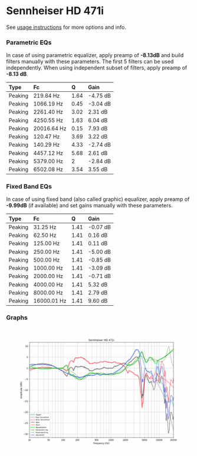 # Sennheiser HD 471i
See [usage instructions](https://github.com/jaakkopasanen/AutoEq#usage) for more options and info.

### Parametric EQs
In case of using parametric equalizer, apply preamp of **-8.13dB** and build filters manually
with these parameters. The first 5 filters can be used independently.
When using independent subset of filters, apply preamp of **-8.13 dB**.

| Type    | Fc          |    Q | Gain     |
|:--------|:------------|:-----|:---------|
| Peaking | 219.84 Hz   | 1.64 | -4.75 dB |
| Peaking | 1066.19 Hz  | 0.45 | -3.04 dB |
| Peaking | 2261.40 Hz  | 3.02 | 2.31 dB  |
| Peaking | 4250.55 Hz  | 1.63 | 6.04 dB  |
| Peaking | 20016.64 Hz | 0.15 | 7.93 dB  |
| Peaking | 120.47 Hz   | 3.69 | 3.22 dB  |
| Peaking | 140.29 Hz   | 4.33 | -2.74 dB |
| Peaking | 4457.12 Hz  | 5.68 | 2.61 dB  |
| Peaking | 5379.00 Hz  | 2    | -2.84 dB |
| Peaking | 6502.08 Hz  | 3.54 | 3.55 dB  |

### Fixed Band EQs
In case of using fixed band (also called graphic) equalizer, apply preamp of **-9.99dB**
(if available) and set gains manually with these parameters.

| Type    | Fc          |    Q | Gain     |
|:--------|:------------|:-----|:---------|
| Peaking | 31.25 Hz    | 1.41 | -0.07 dB |
| Peaking | 62.50 Hz    | 1.41 | 0.16 dB  |
| Peaking | 125.00 Hz   | 1.41 | 0.11 dB  |
| Peaking | 250.00 Hz   | 1.41 | -5.00 dB |
| Peaking | 500.00 Hz   | 1.41 | -0.85 dB |
| Peaking | 1000.00 Hz  | 1.41 | -3.09 dB |
| Peaking | 2000.00 Hz  | 1.41 | -0.71 dB |
| Peaking | 4000.00 Hz  | 1.41 | 5.32 dB  |
| Peaking | 8000.00 Hz  | 1.41 | 2.79 dB  |
| Peaking | 16000.01 Hz | 1.41 | 9.60 dB  |

### Graphs
![](./Sennheiser%20HD%20471i.png)